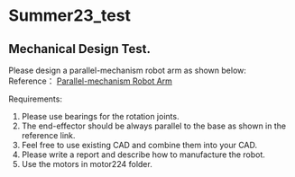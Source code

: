 # Summer23_test

## Mechanical Design Test.

Please design a parallel-mechanism robot arm as shown below:
Reference： [Parallel-mechanism Robot Arm](https://www.instructables.com/An-Arduino-powered-4-axis-parallel-mechanism-robot/)

Requirements:
1. Please use bearings for the rotation joints. 
2. The end-effector should be always parallel to the base as shown in the reference link.
3. Feel free to use existing CAD and combine them into your CAD.
4. Please write a report and describe how to manufacture the robot.
5. Use the motors in motor224 folder.
